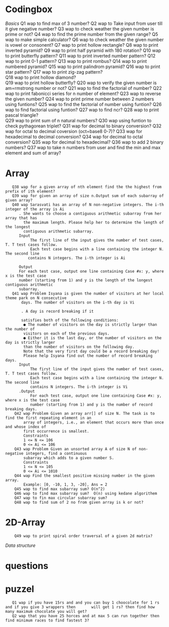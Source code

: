 # Codingbox

*Basics*
        Q1 wap to find max of 3 number?
        Q2 wap to Take input from user till it give negative number?
        Q3 wap to check weather the given number is prime or not?
        Q4 wap to find the prime number from the given range?
        Q5 wap to make simple calculator?
        Q6 wap to check weather the given number is vowel or consonent?
        Q7 wap to print hollow rectangle?
        Q8 wap to print inverted pyramid?
        Q9 wap to print half pyramid with 180 rotation?
       Q10 wap to print butterfly pattern?
       Q11 wap to print inverted number pattern?
       Q12 wap to print 0-1 pattern?
       Q13 wap to print rombus?
       Q14 wap to print numbered pyramid?
       Q15 wap to print palindrom pyramid?
       Q16 wap to print star pattern?
       Q17 wap to print zig-zag pattern?  
       Q18 wap to print hollow diamond?   
       Q19 wap to print hollow butterfly?
       Q20 wap to verify the given number is am=rmstrong number or not?
       Q21 wap to find the factorial of number?
       Q22 wap to print fabonicci series for n number of element?
       Q23 wap to reverse the given number?
       Q24 wap to print prime number between 2 numbers using funtions?
       Q25 wap to find the factorial of number using funtion?
       Q26 wap to find factorial using funtion?
       Q27 wap to find ncr?
       Q28 wap to print pascal triangle?   
       Q29 wap to print sum of n natural numbers?
       Q30 wap using funtion to check pythagorean triplet?
       Q31 wap for decimal to binary conversion?
       Q32 wap for octal to decimal coversion (oct=base8 0-7)?
       Q33 wap for hexadecimal to decimal conversion?
       Q34 wap for decimal to octal conversion?
       Q35 wap for decimal to hexadecimal?
       Q36 wap to add 2 binary numbers?
       Q37 wap to take n numbers from user and find the min and max element and sum of array?
# Array        
       Q38 wap for a given array of nth element find the the highest from prefix of ith element?
       Q39 wap for given an array of size n.Output sum of each subarray of given array? 
       Q40 wap Sarasvati has an array of N non-negative integers. The i-th integer of the array is Ai
          . She wants to choose a contiguous arithmetic subarray from her array that has
            the maximum length. Please help her to determine the length of the longest
            contiguous arithmetic subarray.
          Input
               The first line of the input gives the number of test cases, T. T test cases follow.
               Each test case begins with a line containing the integer N. The second line
              contains N integers. The i-th integer is Ai

          Output
          For each test case, output one line containing Case #x: y, where x is the test case
          number (starting from 1) and y is the length of the longest contiguous arithmetic
          subarray.
       Q41 wap Problem Isyana is given the number of visitors at her local theme park on N consecutive
           days. The number of visitors on the i-th day is Vi

           . A day is record breaking if it

           satisfies both of the following conditions:
            ● The number of visitors on the day is strictly larger than the number of
            visitors on each of the previous days.
            ● Either it is the last day, or the number of visitors on the day is strictly larger
            than the number of visitors on the following day.
            Note that the very first day could be a record breaking day!
            Please help Isyana find out the number of record breaking days.
          Input
               The first line of the input gives the number of test cases, T. T test cases follow.
               Each test case begins with a line containing the integer N. The second line
               contains N integers. The i-th integer is Vi
          .Output
               For each test case, output one line containing Case #x: y, where x is the test case
               number (starting from 1) and y is the number of record breaking days.
        Q42 wap Problem Given an array arr[] of size N. The task is to find the first repeating element in an
            array of integers, i.e., an element that occurs more than once and whose index of
            first occurrence is smallest.
            Constraints
            1 <= N <= 106
            0 <= Ai <= 106
        Q43 wap Problem Given an unsorted array A of size N of non-negative integers, find a continuous
            subarray which adds to a given number S.
            Constraints
            1 <= N <= 105
            0 <= Ai <= 1010
        Q44 wap Find the smallest positive missing number in the given array.
            Example: [0, -10, 1, 3, -20], Ans = 2
        Q45 wap to find max subarray sum? O(n^2)
        Q46 wap to find max subarray sum?  O(n) using kedane algorithem
        Q47 wap to fin max circular subarray sum?
        Q48 wap to find sum of 2 no from given array is k or not?

# 2D-Array 
        Q49 wap to print spiral order traversal of a given 2d matrix?


*Data structure*
# questions
# puzzel
       Q1 wap if you have 15rs and and you can buy 1 choocolate for 1 rs and if you give 3 wrappers then       will get 1 rs? then find how many maximum chocolate you will get?
       Q2 wap that you have 25 horces and at max 5 can run together then find minimum races to find fastest 3?



